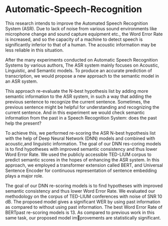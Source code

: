 # Automatic-Speech-Recognition

This research intends to improve the Automated Speech Recognition System (ASR). Due to lack of noise from various sound environments like microphone change and sound capture equipment etc., the Word Error Rate is increased, and so the capacity of a machine to detect speech is significantly inferior to that of a
human. The acoustic information may be less reliable in this situation.

After the many experiments conducted on Automatic Speech Recognition Systems by various authors, The ASR system mainly focuses on Acoustic, Linguistic, and Semantic models. To produce an accurate prediction of transcription,
we would propose a new approach to the semantic model in an ASR system.

This approach re-evaluate the N-best hypothesis list by adding more semantic information to the ASR system, in such a way that adding the previous sentence to recognize the current sentence. Sometimes, the previous sentence might be helpful
for understanding and recognizing the current sentence. And in this experiment we would check semantic information from the past in a Speech Recognition System: does the past help the present?

To achieve this, we performed re-scoring the ASR N-best hypothesis list with the help of Deep Neural Network (DNN) models and combined with acoustic,and linguistic information. The goal of our DNN res-coring models is to find
hypotheses with improved semantic consistency and thus lower Word Error Rate. We used the publicly accessible TED-LIUM corpus to predict semantic scores in the hopes of enhancing the ASR system. In this approach, we employed a transformer extension called BERT, and Universal Sentence Encoder for continuous
representation of sentence embedding plays a major role.

The goal of our DNN re-scoring models is to find hypotheses with improved semantic consistency and thus lower Word Error Rate. We evaluated our methodology on the corpus of TED-LIUM conferences with noise of SNR 10 dB. The proposed model
gives a significant WER by using past information as compared to without using  past information. The best Word Error Rate of BERTpast re-scoring models is 13. As compared to previous work in this same task, our proposed model improvements are statistically significant.
